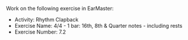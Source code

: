 Work on the following exercise in EarMaster:
- Activity: Rhythm Clapback
- Exercise Name: 4/4 - 1 bar: 16th, 8th & Quarter notes - including rests
- Exercise Number: 7.2

